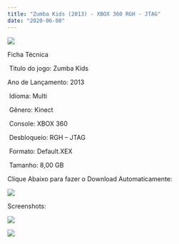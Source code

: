 ```yaml
---
title: "Zumba Kids (2013) - XBOX 360 RGH - JTAG"
date: "2020-06-08"
---
```


[![](https://1.bp.blogspot.com/-P_TqiEM_wfg/Xt5MV4UV8AI/AAAAAAAALDE/eysyzNENNU4YOQEGV0AvdD7-4uLQHCNaACK4BGAsYHg/s320/91k7OKWGzKL._AC_SY500_.jpg)](https://1.bp.blogspot.com/-P_TqiEM_wfg/Xt5MV4UV8AI/AAAAAAAALDE/eysyzNENNU4YOQEGV0AvdD7-4uLQHCNaACK4BGAsYHg/s500/91k7OKWGzKL._AC_SY500_.jpg)

Ficha Técnica

 Titulo do jogo: Zumba Kids

Ano de Lançamento: 2013

 Idioma: Multi

 Gênero: Kinect

 Console: XBOX 360

 Desbloqueio: RGH – JTAG

 Formato: Default.XEX

 Tamanho: 8,00 GB

Clique Abaixo para fazer o Download Automaticamente:

[![](https://1.bp.blogspot.com/-4SUqXRoRWc0/XtsW72LDzrI/AAAAAAAAKHM/qo1oDro7CI03qjIvaVCl6yKZ3v_F_JvBwCK4BGAsYHg/APRENDA-Recupdsdasdasdaerado.png)](https://zee.gl/H6raWp)

Screenshots:

[![](https://1.bp.blogspot.com/-xBPkqaNTHE8/Xt5MWYP6svI/AAAAAAAALDI/Tjmp0ppOAwEUPxuVUsyVJDyJE6hm0IGlgCK4BGAsYHg/w400-h225/112322.jpg)](https://1.bp.blogspot.com/-xBPkqaNTHE8/Xt5MWYP6svI/AAAAAAAALDI/Tjmp0ppOAwEUPxuVUsyVJDyJE6hm0IGlgCK4BGAsYHg/s1000/112322.jpg)

[![](https://1.bp.blogspot.com/-cOSzo4mpp-4/Xt5MXJ-Sh9I/AAAAAAAALDM/Mdzp9bXxFpoxva7QXaT7paIk4NKvOvJwACK4BGAsYHg/w400-h225/maxresdefault.jpg)](https://1.bp.blogspot.com/-cOSzo4mpp-4/Xt5MXJ-Sh9I/AAAAAAAALDM/Mdzp9bXxFpoxva7QXaT7paIk4NKvOvJwACK4BGAsYHg/s1280/maxresdefault.jpg)
